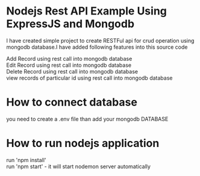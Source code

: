 # Nodejs Rest API Example Using ExpressJS and Mongodb
I have created simple project to create RESTFul api for crud operation using mongodb database.I have added following features into this source code<be/>

Add Record using rest call into mongodb database<br/>
Edit Record using rest call into mongodb database<br/>
Delete Record using rest call into mongodb database<br/>
view records of particular id using rest call into mongodb database<br/>


# How to connect database 
you need to create a .env file than add your mongodb DATABASE 

# How to run nodejs application
run 'npm install'<br/>
run 'npm start' - it will start nodemon server automatically
